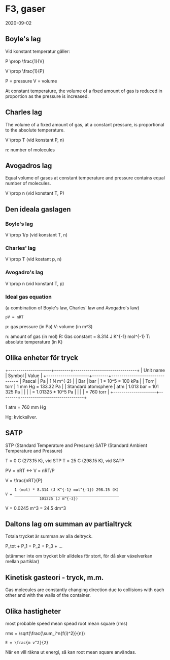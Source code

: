 # F3, gaser

2020-09-02

## Boyle's lag

Vid konstant temperatur gäller:

P \prop \frac{1}{V}

V \prop \frac{1}{P}

P = pressure
V = volume

At constant temperature, the volume of a fixed amount of gas is reduced in proportion as the pressure is increased.

## Charles lag

The volume of a fixed amount of gas, at a constant pressure, is proportional to the absolute temperature.

V \prop T (vid konstant P, n)

n: number of molecules

## Avogadros lag

Equal volume of gases at constant temperature and pressure contains equal number of molecules.

V \prop n (vid konstant T, P)

## Den ideala gaslagen

### Boyle's lag

V \prop 1/p
(vid konstant T, n)

### Charles' lag

V \prop T
(vid kostant p, n)

### Avogadro's lag

V \prop n
(vid konstant T, p)

### Ideal gas equation

(a combination of Boyle's law, Charles' law and Avogadro's law)

`pV = nRT`

p: gas pressure  (in Pa)
V: volume        (in m^3)

n: amount of gas (in mol)
R: Gas constant = 8.314 J K^{-1} mol^{-1}
T: absolute temperature (in K)

## Olika enheter för tryck

+---------------------+--------+-------------------------------+
| Unit name           | Symbol | Value                         |
+---------------------+--------+-------------------------------+
| Pascal              | Pa     | 1 N m^{-2}                    |
| Bar                 | bar    | 1 * 10^5 = 100 kPa            |
| Torr                | torr   | 1 mm Hg = 133.32 Pa           |
| Standard atomsphere | atm    | 1.013 bar = 101 325 Pa        |
|                     |        |           = 1.01325 * 10^5 Pa |
|                     |        |           = 760 torr          |
+---------------------+--------+-------------------------------+

1 atm = 760 mm Hg

Hg: kvicksilver.

## SATP

STP (Standard Temperature and Pressure)
SATP (Standard Ambient Temperature and Pressure)

T = 0 C (273.15 K), vid STP
T = 25 C (298.15 K), vid SATP

PV = nRT <-> V = nRT/P

V = \frac{nRT}{P}

```
    1 (mol) * 8.314 (J K^{-1} mol^{-1}) 298.15 (K)
V = ______________________________________________
               101325 (J m^{-3})
```

V = 0.0245 m^3 = 24.5 dm^3

## Daltons lag om summan av partialtryck

Totala trycket är summan av alla deltryck.

P_tot + P_1 + P_2 + P_3 + ...

(stämmer inte om trycket blir alldeles för stort, för då sker växelverkan mellan partiklar)

## Kinetisk gasteori - tryck, m.m.

Gas molecules are constantly changing direction due to collisions with each other and with the walls of the container.

## Olika hastigheter

most probable speed
mean spead
root mean square (rms)

rms = \sqrt(\frac{\sum_i^n{f(i)^2}}{n})

```
E = \frac{m v^2}{2}
```

När en vill räkna ut energi, så kan root mean square användas.
